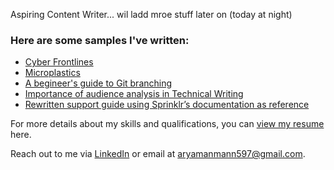 Aspiring Content Writer... wil ladd mroe stuff later on (today at night)


### Here are some samples I've written:
- [Cyber Frontlines](https://www.techsphereinsights.in/cyber-frontlines-how-india-is-fortifying-its-digital-borders-amid-cross-border-tensions)
- [Microplastics](https://docs.google.com/document/d/1mhqyGiDctAV26aNE3QPchEnOQfzMsZZzUH0WY78dY6E/edit?usp=sharing)  
- [A begineer's guide to Git branching](https://docs.google.com/document/d/1qLrXWyNV_ON9IxkTzH9NJ-J8_j3m9VAn87DGZu-nh4A/edit?usp=sharing)
- [Importance of audience analysis in Technical Writing](https://docs.google.com/document/d/1efQBM7rjYfJPGJ7Jc7geQC-odQXxvP1YBsUD3RO7JaI/edit?usp=sharing)
- [Rewritten support guide using Sprinklr’s documentation as reference](https://docs.google.com/document/d/1wBeiZh1cRBETC_Pv17FsyNXSnZbPBcXA/edit?usp=sharing&ouid=104001367623014874862&rtpof=true&sd=true)

For more details about my skills and qualifications, you can [view my resume](https://drive.google.com/file/d/1-cOeOdL76t5RKCVNDBCik7ntxtbtj_1c/view?usp=sharing) here.

Reach out to me via [LinkedIn](https://www.linkedin.com/in/aryaman-mann/) or email at [aryamanmann597@gmail.com](mailto:aryamanmann597@gmail.com).  
